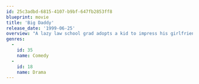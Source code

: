 ```yaml
---
id: 25c3adbd-6815-4107-b9bf-647fb2853ff8
blueprint: movie
title: 'Big Daddy'
release_date: '1999-06-25'
overview: "A lazy law school grad adopts a kid to impress his girlfriend, but everything doesn't go as planned and he becomes the unlikely foster father."
genres:
  -
    id: 35
    name: Comedy
  -
    id: 18
    name: Drama
---
```

